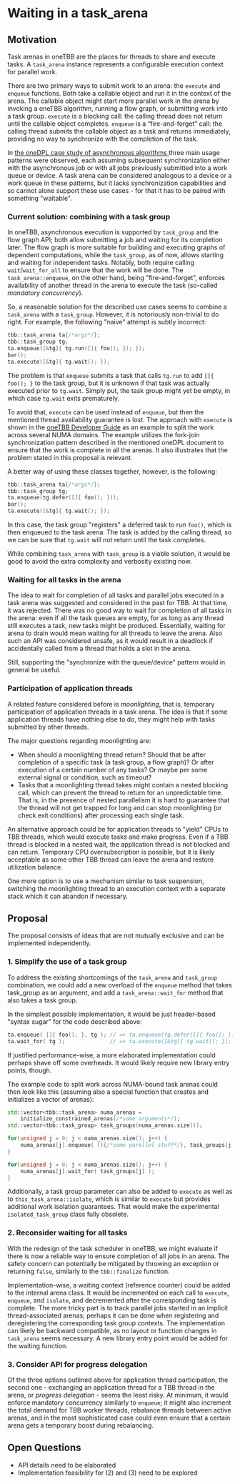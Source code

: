 # Waiting in a task_arena

## Motivation

Task arenas in oneTBB are the places for threads to share and execute tasks.
A `task_arena` instance represents a configurable execution context for parallel work.

There are two primary ways to submit work to an arena: the `execute` and `enqueue` functions.
Both take a callable object and run it in the context of the arena. The callable object
might start more parallel work in the arena by invoking a oneTBB algorithm, running a flow graph,
or submitting work into a task group.
`execute` is a blocking call: the calling thread does not return until the callable object
completes. `enqueue` is a “fire-and-forget” call: the calling thread submits the callable
object as a task and returns immediately, providing no way to synchronize with the completion
of the task.

In [the oneDPL case study of asynchronous algorithms
](https://github.com/uxlfoundation/oneDPL/tree/main/rfcs/archived/asynchronous_api_general#use-case-study)
three main usage patterns were observed, each assuming subsequent synchronization either with
the asynchronous job or with all jobs previously submitted into a work queue or device.
A task arena can be considered analogous to a device or a work queue in these patterns,
but it lacks synchronization capabilities and so cannot alone support these use cases -
for that it has to be paired with something "waitable".

### Current solution: combining with a task group

In oneTBB, asynchronous execution is supported by `task_group` and the flow graph API; both allow
submitting a job and waiting for its completion later. The flow graph is more suitable for building
and executing graphs of dependent computations, while the `task_group`, as of now, allows starting
and waiting for independent tasks. Notably, both require calling `wait`/`wait_for_all` to ensure that
the work will be done. The `task_arena::enqueue`, on the other hand, being "fire-and-forget", enforces
availability of another thread in the arena to execute the task (so-called *mandatory concurrency*).

So, a reasonable solution for the described use cases seems to combine a `task_arena` with a `task_group`.
However, it is notoriously non-trivial to do right. For example, the following "naive" attempt is subtly
incorrect:
```cpp
tbb::task_arena ta{/*args*/};
tbb::task_group tg;
ta.enqueue([&tg]{ tg.run([]{ foo(); }); });
bar();
ta.execute([&tg]{ tg.wait(); });
```
The problem is that `enqueue` submits a task that calls `tg.run` to add `[]{ foo(); }` to the task group,
but it is unknown if that task was actually executed prior to `tg.wait`. Simply put,
the task group might yet be empty, in which case `tg.wait` exits prematurely.

To avoid that, `execute` can be used instead of `enqueue`, but then the mentioned
thread availability guarantee is lost. The approach with `execute` is shown in the
[oneTBB Developer Guide](https://oneapi-src.github.io/oneTBB/main/tbb_userguide/Guiding_Task_Scheduler_Execution.html)
as an example to split the work across several NUMA domains. The example utilizes the fork-join
synchronization pattern described in the mentioned oneDPL document to ensure that the work is complete
in all the arenas. It also illustrates that the problem stated in this proposal is relevant.

A better way of using these classes together, however, is the following:
```cpp
tbb::task_arena ta{/*args*/};
tbb::task_group tg;
ta.enqueue(tg.defer([]{ foo(); }));
bar();
ta.execute([&tg]{ tg.wait(); });
```
In this case, the task group "registers" a deferred task to run `foo()`, which is then enqueued
to the task arena. The task is added by the calling thread, so we can be sure that `tg.wait` will not
return until the task completes.

While combining `task_arena` with `task_group` is a viable solution, it would be good to avoid
the extra complexity and verbosity existing now.

### Waiting for all tasks in the arena

The idea to wait for completion of all tasks and parallel jobs executed in a task arena was suggested
and considered in the past for TBB. At that time, it was rejected. There was no good way to wait
for completion of all tasks in the arena: even if all the task queues are empty, for as long as any thread
still executes a task, new tasks might be produced. Essentially, waiting for arena to drain
would mean waiting for all threads to leave the arena. Also such an API was considered unsafe,
as it would result in a deadlock if accidentally called from a thread that holds a slot in the arena.

Still, supporting the "synchronize with the queue/device" pattern would in general be useful.

### Participation of application threads

A related feature considered before is *moonlighting*, that is, temporary participation of application threads
in a task arena. The idea is that if some application threads have nothing else to do, they might help with tasks
submitted by other threads.

The major questions regarding moonlighting are:
- When should a moonlighting thread return? Should that be after completion of a specific task (a task group,
  a flow graph)? Or after execution of a certain number of any tasks? Or maybe per some external signal or
  condition, such as timeout?
- Tasks that a moonlighting thread takes might contain a nested blocking call, which can prevent the thread to return
  for an unpredictable time. That is, in the presence of nested parallelism it is hard to guarantee that the thread
  will not get trapped for long and can stop moonlighting (or check exit conditions) after processing each single task.

An alternative approach could be for application threads to "yield" CPUs to TBB threads, which would execute tasks
and make progress. Even if a TBB thread is blocked in a nested wait, the application thread is not blocked and can
return. Temporary CPU oversubscription is possible, but it is likely acceptable as some other TBB thread can leave
the arena and restore utilization balance.

One more option is to use a mechanism similar to task suspension, switching the moonlighting thread to an execution
context with a separate stack which it can abandon if necessary.

## Proposal

The proposal consists of ideas that are not mutually exclusive and can be implemented independently.

### 1. Simplify the use of a task group

To address the existing shortcomings of the `task_arena` and `task_group` combination, we could add
a new overload of the `enqueue` method that takes task_group as an argument, and add a `task_arena::wait_for`
method that also takes a task group.

In the simplest possible implementation, it would be just header-based "syntax sugar" for the code
described above:
```cpp
ta.enqueue( []{ foo(); }, tg ); // => ta.enqueue(tg.defer([]{ foo(); }));
ta.wait_for( tg );              // => ta.execute([&tg]{ tg.wait(); });
```
If justified performance-wise, a more elaborated implementation could perhaps shave off some overheads.
It would likely require new library entry points, though.

The example code to split work across NUMA-bound task arenas could then look like this (assuming also
a special function that creates and initializes a vector of arenas):
```cpp
std::vector<tbb::task_arena> numa_arenas =
    initialize_constrained_arenas(/*some arguments*/);
std::vector<tbb::task_group> task_groups(numa_arenas.size());

for(unsigned j = 0; j < numa_arenas.size(); j++) {
    numa_arenas[j].enqueue( (){/*some parallel stuff*/}, task_groups[j] );
}

for(unsigned j = 0; j < numa_arenas.size(); j++) {
    numa_arenas[j].wait_for( task_groups[j] );
}
```

Additionally, a task group parameter can also be added to `execute` as well as to `this_task_arena::isolate`,
which is similar to `execute` but provides additional work isolation guarantees. That would make
the experimental `isolated_task_group` class fully obsolete.

### 2. Reconsider waiting for all tasks

With the redesign of the task scheduler in oneTBB, we might evaluate if there is now a reliable way
to ensure completion of all jobs in an arena. The safety concern can potentially be mitigated
by throwing an exception or returning `false`, similarly to the `tbb::finalize` function.

Implementation-wise, a waiting context (reference counter) could be added to the internal arena class.
It would be incremented on each call to `execute`, `enqueue`, and `isolate`, and decremented after
the corresponding task is complete. The more tricky part is to track parallel jobs started in an
implicit thread-associated arenas; perhaps it can be done when registering and deregistering
the corresponding task group contexts. The implementation can likely be backward compatible,
as no layout or function changes in `task_arena` seems necessary. A new library entry point
would be added for the waiting function.

### 3. Consider API for progress delegation

Of the three options outlined above for application thread participation, the second one - exchanging
an application thread for a TBB thread in the arena, or *progress delegation* - seems the least risky.
At minimum, it would enforce mandatory concurrency similarly to `enqueue`; it might also increment
the total demand for TBB worker threads, rebalance threads between active arenas, and in the most sophisticated
case could even ensure that a certain arena gets a temporary boost during rebalancing.

## Open Questions

- API details need to be elaborated
- Implementation feasibility for (2) and (3) need to be explored
